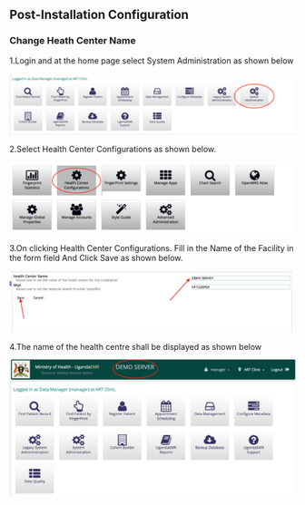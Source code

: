 ## Post-Installation Configuration

### **Change Heath Center Name**

1.Login and at the home page select System Administration as shown below

![System Administration](/assets/system_administration_button.png)

2.Select Health Center Configurations as shown below.

![Health Center Configuration](/assets/health_center_configurations.png)

3.On clicking Health Center Configurations. Fill in the Name of the Facility in the form field And Click Save as shown below.

![Health Centre Name](/assets/health_centre_name.png)

4.The name of the health centre shall be displayed as shown below

![Health Centre Name Display](/assets/health_centre_name_displayed.png)

